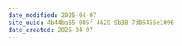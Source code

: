 ```yaml
---
date_modified: 2025-04-07
site_uuid: 4b44ba65-085f-4629-9b38-7d05455e1096
date_created: 2025-04-07
---
```


